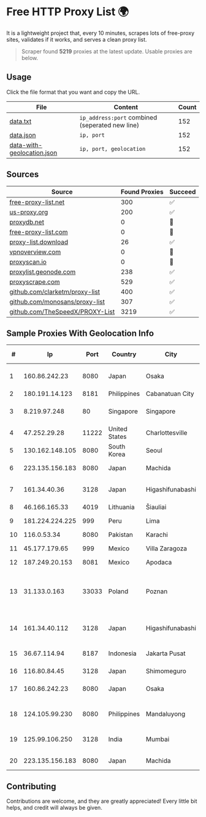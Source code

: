 
# Free HTTP Proxy List 🌍

It is a lightweight project that, every 10 minutes, scrapes lots of free-proxy sites, validates if it works, and serves a clean proxy list.


> Scraper found **5219** proxies at the latest update. Usable proxies are below.

## Usage

Click the file format that you want and copy the URL.


|File|Content|Count|
|----|-------|-----|
|[data.txt](https://raw.githubusercontent.com/themiralay/Proxy-List-World/master/data.txt)|`ip_address:port` combined (seperated new line)|152|
|[data.json](https://raw.githubusercontent.com/themiralay/Proxy-List-World/master/data.json)|`ip, port`|152|
|[data-with-geolocation.json](https://raw.githubusercontent.com/themiralay/Proxy-List-World/master/data-with-geolocation.json)|`ip, port, geolocation`|152|

## Sources

|Source|Found Proxies|Succeed|
|------|-------------|-------|
|[free-proxy-list.net](https://free-proxy-list.net)|300|✅|
|[us-proxy.org](https://www.us-proxy.org)|200|✅|
|[proxydb.net](http://proxydb.net)|0|🚫|
|[free-proxy-list.com](https://free-proxy-list.com/?page=&port=&type%5B%5D=http&type%5B%5D=https&up_time=0&search=Search)|0|🚫|
|[proxy-list.download](https://www.proxy-list.download/HTTP)|26|✅|
|[vpnoverview.com](https://vpnoverview.com/privacy/anonymous-browsing/free-proxy-servers)|0|🚫|
|[proxyscan.io](https://www.proxyscan.io)|0|🚫|
|[proxylist.geonode.com](https://proxylist.geonode.com/api/proxy-list?limit=300&page=1&sort_by=lastChecked&sort_type=desc&protocols=http,https)|238|✅|
|[proxyscrape.com](https://api.proxyscrape.com/v2/?request=displayproxies&protocol=http&timeout=10000&country=all&ssl=all&anonymity=all)|529|✅|
|[github.com/clarketm/proxy-list](https://raw.githubusercontent.com/clarketm/proxy-list/master/proxy-list-raw.txt)|400|✅|
|[github.com/monosans/proxy-list](https://raw.githubusercontent.com/monosans/proxy-list/main/proxies/http.txt)|307|✅|
|[github.com/TheSpeedX/PROXY-List](https://raw.githubusercontent.com/TheSpeedX/PROXY-List/master/http.txt)|3219|✅|


## Sample Proxies With Geolocation Info

|#|Ip|Port|Country|City|Internet Service Provider|
|-|--|----|-------|----|-------------------------|
|1|160.86.242.23|8080|Japan|Osaka|Sony Network Communications Inc|
|2|180.191.14.123|8181|Philippines|Cabanatuan City|Globe Telecom|
|3|8.219.97.248|80|Singapore|Singapore|Alibaba Cloud (Singapore) Private Limited|
|4|47.252.29.28|11222|United States|Charlottesville|Alibaba.com LLC|
|5|130.162.148.105|8080|South Korea|Seoul|Oracle Corporation|
|6|223.135.156.183|8080|Japan|Machida|So-net Corporation|
|7|161.34.40.36|3128|Japan|Higashifunabashi|NTT PC Communications, Inc.|
|8|46.166.165.33|4019|Lithuania|Šiauliai|Cherry Servers|
|9|181.224.224.225|999|Peru|Lima|Inversiones Telcotel SAC|
|10|116.0.53.34|8080|Pakistan|Karachi|Supernet|
|11|45.177.179.65|999|Mexico|Villa Zaragoza|Wantelco SAS de CV|
|12|187.249.20.153|8081|Mexico|Apodaca|Transtelco Inc|
|13|31.133.0.163|33033|Poland|Poznan|Hosteam S.c. Tomasz Groszewski Bartosz Waszak Lukasz Groszewski|
|14|161.34.40.112|3128|Japan|Higashifunabashi|NTT PC Communications, Inc.|
|15|36.67.114.94|8187|Indonesia|Jakarta Pusat|PT. Telekomunikasi Indonesia|
|16|116.80.84.45|3128|Japan|Shimomeguro|InfoSphere|
|17|160.86.242.23|8080|Japan|Osaka|Sony Network Communications Inc|
|18|124.105.99.230|8080|Philippines|Mandaluyong|Philippine Long Distance Telephone Co.|
|19|125.99.106.250|3128|India|Mumbai|Hathway IP over Cable Internet Access|
|20|223.135.156.183|8080|Japan|Machida|So-net Corporation|



## Contributing

Contributions are welcome, and they are greatly appreciated! Every
little bit helps, and credit will always be given.


